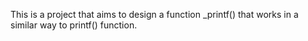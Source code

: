 This is a project that aims to design a function _printf() that works in a similar way to printf() function.
